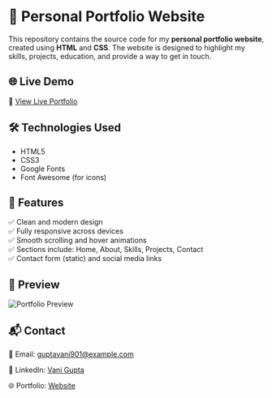 # 💼 Personal Portfolio Website

This repository contains the source code for my **personal portfolio website**, created using **HTML** and **CSS**. The website is designed to highlight my skills, projects, education, and provide a way to get in touch.


## 🌐 Live Demo

🔗 [View Live Portfolio](https://vanigupt.github.io/Portfolio/)  


## 🛠 Technologies Used

- HTML5  
- CSS3  
- Google Fonts  
- Font Awesome (for icons)  


## 📁 Features

✅ Clean and modern design  
✅ Fully responsive across devices  
✅ Smooth scrolling and hover animations  
✅ Sections include: Home, About, Skills, Projects, Contact  
✅ Contact form (static) and social media links


## 📸 Preview

![Portfolio Preview](portfolio.png)  


## 📬 Contact

📧 Email: guptavani901@example.com

🔗 LinkedIn: [Vani Gupta](https://www.linkedin.com/in/vani-gupta-952125253)

🌐 Portfolio: [Website](https://vanigupt.github.io/Portfolio/)
